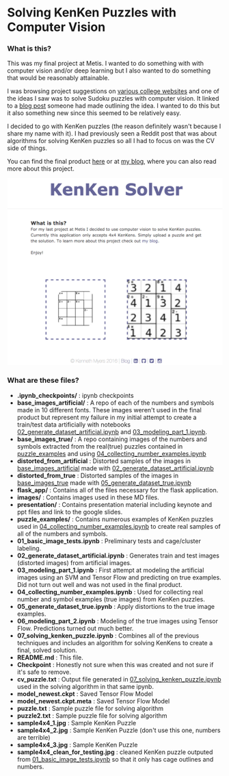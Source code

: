 # Solving KenKen Puzzles with Computer Vision

### What is this?

This was my final project at Metis. I wanted to do something with with computer vision and/or deep learning but I also wanted to do something that would be reasonably attainable.

I was browsing project suggestions on [various college websites](https://sites.google.com/a/eng.ucsd.edu/cse-155-spring-2012/home/projects/suggested-research-projects) and one of the ideas I saw was to solve Sudoku puzzles with computer vision. It linked to a [blog post](http://sudokugrab.blogspot.com/2009/07/how-does-it-all-work.html) someone had made outlining the idea. I wanted to do this but it also something new since this seemed to be relatively easy.

I decided to go with KenKen puzzles (the reason definitely wasn't because I share my name with it). I had previously seen a Reddit post that was about algorithms for solving KenKen puzzles so all I had to focus on was the CV side of things.

You can find the final product [here](http://kenkensolver.herokuapp.com/) or at [my blog](http://kennmyers.github.io/data%20science/2016/03/29/Metis-Fifth-Project.html), where you can also read more about this project.

<div align="center">
    <img src="images/appexample.png">
</div>

### What are these files?

* **.ipynb_checkpoints/** : ipynb checkpoints
* **base_images_artificial/** : A repo of each of the numbers and symbols made in 10 different fonts. These images weren't used in the final product but represent my failure in my initial attempt to create a train/test data artificially with notebooks [02_generate_dataset_artificial.ipynb](02_generate_dataset_artificial.ipynb) and [03_modeling_part_1.ipynb](03_modeling_part_1.ipynb).
* **base_images_true/** : A repo containing images of the numbers and symbols extracted from the real(true) puzzles contained in [puzzle_examples](puzzle_examples) and using [04_collecting_number_examples.ipynb](04_collecting_number_examples.ipynb)
* **distorted_from_artificial** : Distorted samples of the images in [base_images_artificial](base_images_artificial) made with [02_generate_dataset_artificial.ipynb](02_generate_dataset_artificial.ipynb)
* **distorted_from_true** : Distorted samples of the images in [base_images_true](base_images_true) made with [05_generate_dataset_true.ipynb](05_generate_dataset_true.ipynb)
* **flask_app/** : Contains all of the files necessary for the flask application.
* **images/** : Contains images used in these MD files.
* **presentation/** : Contains presentation material including keynote and ppt files and link to the google slides.
* **puzzle_examples/** : Contains numerous examples of KenKen puzzles used in [04_collecting_number_examples.ipynb](04_collecting_number_examples.ipynb) to create real samples of all of the numbers and symbols.
* **01_basic_image_tests.ipynb** : Preliminary tests and cage/cluster labeling.
* **02_generate_dataset_artificial.ipynb** : Generates train and test images (distorted images) from artificial images.
* **03_modeling_part_1.ipynb** : First attempt at modeling the artificial images using an SVM and Tensor Flow and predicting on true examples. Did not turn out well and was not used in the final product.
* **04_collecting_number_examples.ipynb** : Used for collecting real number and symbol examples (true images) from KenKen puzzles.
* **05_generate_dataset_true.ipynb** : Apply distortions to the true image examples.
* **06_modeling_part_2.ipynb** : Modeling of the true images using Tensor Flow. Predictions turned out much better.
* **07_solving_kenken_puzzle.ipynb** : Combines all of the previous techniques and includes an algorithm for solving KenKens to create a final, solved solution.
* **README.md** : This file.
* **Checkpoint** : Honestly not sure when this was created and not sure if it's safe to remove.
* **cv_puzzle.txt** : Output file generated in [07_solving_kenken_puzzle.ipynb](07_solving_kenken_puzzle.ipynb) used in the solving algorithm in that same ipynb. 
* **model_newest.ckpt** : Saved Tensor Flow Model
* **model_newest.ckpt.meta** : Saved Tensor Flow Model
* **puzzle.txt** : Sample puzzle file for solving algorithm
* **puzzle2.txt** : Sample puzzle file for solving algorithm
* **sample4x4_1.jpg** : Sample KenKen Puzzle
* **sample4x4_2.jpg** : Sample KenKen Puzzle (don't use this one, numbers are terrible)
* **sample4x4_3.jpg** : Sample KenKen Puzzle
* **sample4x4_clean_for_testing.jpg** : cleaned KenKen puzzle outputed from [01_basic_image_tests.ipynb](01_basic_image_tests.ipynb) so that it only has cage outlines and numbers.
